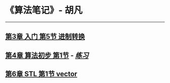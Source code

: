 # 《算法笔记》- 胡凡
---

## [第3章 入门 第5节 进制转换](./03_getstart_05_base.cpp)
## [第4章 算法初步 第1节](./04_initial_01_sort.cpp) - [*练习*](./04_initial_01_sort_exercises.cpp)
## [第6章 STL 第1节 vector](./06_stl_01_vector.cpp)
